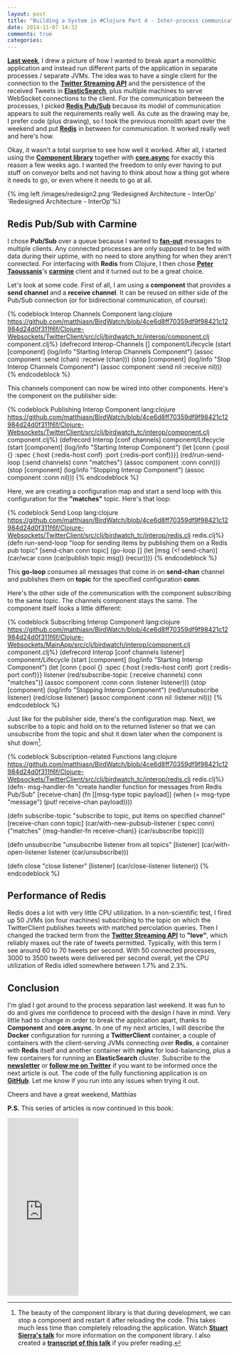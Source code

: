 ```yaml
---
layout: post
title: "Building a System in #Clojure Part 4 - Inter-process communication with Redis"
date: 2014-11-07 14:32
comments: true
categories:
---
```

**[Last week](http://matthiasnehlsen.com/blog/2014/10/30/Building-Systems-in-Clojure-3/)**, I drew a picture of how I wanted to break apart a monolithic application and instead run different parts of the application in separate processes / separate JVMs. The idea was to have a single client for the connection to the **[Twitter Streaming API](https://dev.twitter.com/streaming/overview)** and the persistence of the received Tweets in **[ElasticSearch](http://www.elasticsearch.com)**, plus multiple machines to serve WebSocket connections to the client. For the communication between the processes, I picked **[Redis Pub/Sub](http://redis.io/topics/pubsub)** because its model of communication appears to suit the requirements really well. As cute as the drawing may be, I prefer code (plus drawing), so I took the previous monolith apart over the weekend and put **[Redis](http://redis.io)** in between for communication. It worked really well and here's how.

<!-- more -->

Okay, it wasn't a total surprise to see how well it worked. After all, I started using the **[Component library](https://github.com/stuartsierra/component)** together with **[core.async](https://github.com/clojure/core.async)** for exactly this reason a few weeks ago. I wanted the freedom to only ever having to put stuff on conveyor belts and not having to think about how a thing got where it needs to go, or even where it needs to go at all.

{% img left /images/redesign2.png 'Redesigned Architecture - InterOp' 'Redesigned Architecture - InterOp'%}

## Redis Pub/Sub with Carmine
I chose **Pub/Sub** over a queue because I wanted to **[fan-out](http://en.wikipedia.org/wiki/Fan-out)** messages to multiple clients. Any connected processes are only supposed to be fed with data during their uptime, with no need to store anything for when they aren't connected. For interfacing with **Redis** from Clojure, I then chose **[Peter Taoussanis](https://twitter.com/ptaoussanis)**'s **[carmine](https://github.com/ptaoussanis/carmine)** client and it turned out to be a great choice.

Let's look at some code. First of all, I am using a **component** that provides a **send channel** and a **receive channel**. It can be reused on either side of the Pub/Sub connection (or for bidirectional communication, of course):

{% codeblock Interop Channels Component lang:clojure https://github.com/matthiasn/BirdWatch/blob/4ce6d8ff70359df9f98421c12984d24d0f311f6f/Clojure-Websockets/TwitterClient/src/clj/birdwatch_tc/interop/component.clj component.clj%}
(defrecord Interop-Channels []
  component/Lifecycle
  (start [component] (log/info "Starting Interop Channels Component")
         (assoc component :send (chan) :receive (chan)))
  (stop  [component] (log/info "Stop Interop Channels Component")
         (assoc component :send nil :receive nil)))
{% endcodeblock %}

This channels component can now be wired into other components. Here's the component on the publisher side:

{% codeblock Publishing Interop Component lang:clojure https://github.com/matthiasn/BirdWatch/blob/4ce6d8ff70359df9f98421c12984d24d0f311f6f/Clojure-Websockets/TwitterClient/src/clj/birdwatch_tc/interop/component.clj component.clj%}
(defrecord Interop [conf channels]
  component/Lifecycle
  (start [component] (log/info "Starting Interop Component")
         (let [conn {:pool {} :spec {:host (:redis-host conf) :port (:redis-port conf)}}]
           (red/run-send-loop (:send channels) conn "matches")
           (assoc component :conn conn)))
  (stop  [component] (log/info "Stopping Interop Component")
         (assoc component :conn nil)))
{% endcodeblock %}

Here, we are creating a configuration map and start a send loop with this configuration for the **"matches"** topic. Here's that loop:

{% codeblock Send Loop lang:clojure https://github.com/matthiasn/BirdWatch/blob/4ce6d8ff70359df9f98421c12984d24d0f311f6f/Clojure-Websockets/TwitterClient/src/clj/birdwatch_tc/interop/redis.clj redis.clj%}
(defn run-send-loop
  "loop for sending items by publishing them on a Redis pub topic"
  [send-chan conn topic]
  (go-loop [] (let [msg (<! send-chan)]
                (car/wcar conn (car/publish topic msg))
                (recur))))
{% endcodeblock %}

This **go-loop** consumes all messages that come in on **send-chan** channel and publishes them on **topic** for the specified configuration **conn**.

Here's the other side of the communication with the component subscribing to the same topic. The channels component stays the same. The component itself looks a little different:

{% codeblock Subscribing Interop Component lang:clojure https://github.com/matthiasn/BirdWatch/blob/4ce6d8ff70359df9f98421c12984d24d0f311f6f/Clojure-Websockets/MainApp/src/clj/birdwatch/interop/component.clj component.clj%}
(defrecord Interop [conf channels listener]
  component/Lifecycle
  (start [component] (log/info "Starting Interop Component")
         (let [conn {:pool {} :spec {:host (:redis-host conf) :port (:redis-port conf)}}
               listener (red/subscribe-topic (:receive channels) conn "matches")]
           (assoc component :conn conn :listener listener)))
  (stop  [component] (log/info "Stopping Interop Component")
         (red/unsubscribe listener)
         (red/close listener)
         (assoc component :conn nil :listener nil)))
{% endcodeblock %}

Just like for the publisher side, there's the configuration map. Next, we subscribe to a topic and hold on to the returned listener so that we can unsubscribe from the topic and shut it down later when the component is shut down[^1].

{% codeblock Subscription-related Functions lang:clojure https://github.com/matthiasn/BirdWatch/blob/4ce6d8ff70359df9f98421c12984d24d0f311f6f/Clojure-Websockets/TwitterClient/src/clj/birdwatch_tc/interop/redis.clj redis.clj%}
(defn- msg-handler-fn
  "create handler function for messages from Redis Pub/Sub"
  [receive-chan]
  (fn [[msg-type topic payload]]
    (when (= msg-type "message")
      (put! receive-chan payload))))

(defn subscribe-topic
  "subscribe to topic, put items on specified channel"
  [receive-chan conn topic]
  (car/with-new-pubsub-listener
    (:spec conn)
    {"matches" (msg-handler-fn receive-chan)}
    (car/subscribe topic)))

(defn unsubscribe
  "unsubscribe listener from all topics"
  [listener]
  (car/with-open-listener listener (car/unsubscribe)))

(defn close
  "close listener"
  [listener]
  (car/close-listener listener))
{% endcodeblock %}

## Performance of Redis
Redis does a lot with very little CPU utilization. In a non-scientific test, I fired up 50 JVMs (on four machines) subscribing to the topic on which the TwitterClient publishes tweets with matched percolation queries. Then I changed the tracked term from the **[Twitter Streaming API](https://dev.twitter.com/streaming/overview)** to **"love"**, which reliably maxes out the rate of tweets permitted. Typically, with this term I see around 60 to 70 tweets per second. With 50 connected processes, 3000 to 3500 tweets were delivered per second overall, yet the CPU utilization of Redis idled somewhere between 1.7% and 2.3%.

## Conclusion
I'm glad I got around to the process separation last weekend. It was fun to do and gives me confidence to proceed with the design I have in mind. Very little had to change in order to break the application apart, thanks to **Component** and **core.async**. In one of my next articles, I will describe the **Docker** configuration for running a **TwitterClient** container, a couple of containers with the client-serving JVMs connecting over **Redis**, a container with **Redis** itself and another container with **nginx** for load-balancing, plus a few containers for running an **ElasticSearch** cluster. Subscribe to the <a href="http://eepurl.com/y0HWv" target="_blank"><strong>newsletter</strong></a> or **[follow me on Twitter](https://twitter.com/matthiasnehlsen)** if you want to be informed once the next article is out. The code of the fully functioning application is on **[GitHub](https://github.com/matthiasn/BirdWatch)**. Let me know if you run into any issues when trying it out.

Cheers and have a great weekend,
Matthias

**P.S.** This series of articles is now continued in this book:
<iframe width="160" height="400" src="https://leanpub.com/building-a-system-in-clojure/embed" frameborder="0" allowtransparency="true"></iframe>

[^1]: The beauty of the component library is that during development, we can stop a component and restart it after reloading the code. This takes much less time than completely reloading the application. Watch **[Stuart Sierra's talk](https://www.youtube.com/watch?v=13cmHf_kt-Q)** for more information on the component library. I also created a **[transcript of this talk](https://github.com/matthiasn/talk-transcripts/blob/master/Sierra_Stuart/Components.md)** if you prefer reading.